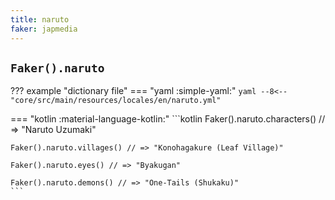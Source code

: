 ```yaml
---
title: naruto
faker: japmedia
---
```


## `Faker().naruto`

??? example "dictionary file"
    === "yaml :simple-yaml:"
        ```yaml
        --8<-- "core/src/main/resources/locales/en/naruto.yml"
        ```

=== "kotlin :material-language-kotlin:"
    ```kotlin
    Faker().naruto.characters() // => "Naruto Uzumaki"

    Faker().naruto.villages() // => "Konohagakure (Leaf Village)"

    Faker().naruto.eyes() // => "Byakugan"

    Faker().naruto.demons() // => "One-Tails (Shukaku)"
    ```

